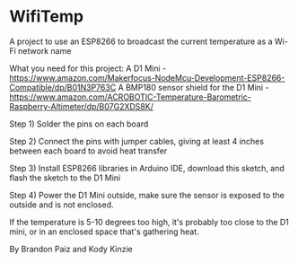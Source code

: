 # WifiTemp
A project to use an ESP8266 to broadcast the current temperature as a Wi-Fi network name

What you need for this project:
A D1 Mini - https://www.amazon.com/Makerfocus-NodeMcu-Development-ESP8266-Compatible/dp/B01N3P763C
A BMP180 sensor shield for the D1 Mini - https://www.amazon.com/ACROBOTIC-Temperature-Barometric-Raspberry-Altimeter/dp/B07G2XDS8K/

Step 1)
Solder the pins on each board

Step 2)
Connect the pins with jumper cables, giving at least 4 inches between each board to avoid heat transfer

Step 3) 
Install ESP8266 libraries in Arduino IDE, download this sketch, and flash the sketch to the D1 Mini

Step 4)
Power the D1 Mini outside, make sure the sensor is exposed to the outside and is not enclosed.

If the temperature is 5-10 degrees too high, it's probably too close to the D1 mini, or in an enclosed space that's gathering heat.

By Brandon Paiz and Kody Kinzie
